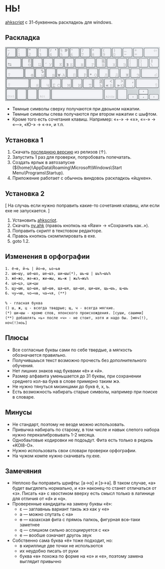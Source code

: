 НЬ!
==
[ahkscript](http://ahkscript.org/) с 31-буквенноь раскладкоь для windows.

Раскладка
---------
![ny layout](/ny_layout.png?raw=true)
* Тѳмные символы сверху получаются при двоьном нажатии.
* Тѳмные символы слева получаются при втором нажатии с шыфтом.
* Кроме того есть сочетания клавиш. Например: «+-» → «±», «=-» → «—», «Ю-» → «→», и т.п.

Установка 1
-----------
1. Скачать [последнюю версию](https://github.com/Akela1101/ny/releases/latest) из релизов (↑).
2. Запустить 1 раз для проверки, попробовать попечатать.
3. Создать ярлык в автозапуске (${home}\AppData\Roaming\Microsoft\Windows\Start Menu\Programs\Startup).
4. Приложение работает с обычноь виндовоь раскладкоь «йцукен».

Установка 2
-----------
[ На случаь если нужно поправить какие-то сочетания клавиш, или если ехе не запускается. ]

1. Установить [ahkscript](http://ahkscript.org/).
2. Скачать [ny.ahk](/ny.ahk) (правоь кнопкоь на «Raw» → «Сохранить как..»).
3. Поправить скрипт в текстовом редакторе.
4. Правоь кнопкоь скомпилировать в ехе.
5. goto 1.2.

Изменения в орфографии
----------------------
```
1. ё→ѳ, й→ь | йо→ѳ, ьо→ьѳ
2. шю→шу, шё→шо, ше→шэ, ши→шы(*), шь→ш | шь%→шъ%
3. жё→жо, же→жэ, жи→жы, жь→ж | жь%→жъ%
4. це→цэ, ци→цы
5. щу→шю, що→шѳ, щё→шѳ, ща→шя, ще→ше, щи→ши, щь→шь, щ→шь
6. чу→чю, чо→чѳ, ча→чя, (**)

% - гласная буква
() ш, ж, ц - всегда твѳдрые; щ, ч - всегда мягкие.
(*) ши→шы - кроме слов, японского происхождения. [суши, сашими]  
(**) добавлять «ь» после «ч» - не стоит, хотя и надо бы. [мяч(!), ноч(!)ноь]
```

Плюсы
-----
* Все согласные буквы сами по себе твѳрдые, а мягкость обозначается правильно.
* Получившыься текст возможно прочесть без дополнительного обучения.
* Нет лишних знаков над буквами «ё» и «й».
* Размер алфавита уменьшается до 31 буквы, при сохранении среднего кол-ва букв в слове примерно таким жэ.
* Не нужно тянуться мизинцами до букв ё, х, ъ.
* Есть возможность набирать старые символы, например при поиске в словаре.

Минусы
------
* Не стандарт, поэтому не везде можно использовать.
* Привычка набирать по старому, в том числе и навык слепого набора нужно перекалибровывать 1-2 месяца.
* Однобаьтовые кодировки не подоьдут. Фита есть только в редкоь «KOI8-O».
* Нужно использовать свои словари проверки орфографии.
* На чужом компе нужно скачивать ny.exe.

Замечяния
---------
* Неплохо бы поправить шрифты: [а→α] и [э→ә]. В таком случае, «а» будет выгдялеть нормально, и «э» наконец-то станет отличаться от «з». Писать «а» с хвостиком вверху есть смысл только в латинице для отличия от «d» и «q».
* Проверенные кандидаты на замену буквы «ё»: 
  * ε — заглавныь вариант такоь жэ как у «е»
  * ә — можно спутать с «а»
  * ө — казахская фита с прямоь палкоь, фигурная всѳ-таки заметнее
  * q — слишком сильно ассоциируется с «к»
  * е — вообше означает другоь звук
* Собственно сама буква «ё» тоже подходит, но: 
  * в кириллице две точки не использются
  * их неудобно писать от руки
  * буква «ѳ» похожа по форме на «о» и «е», поэтому замена выглядит привычно
